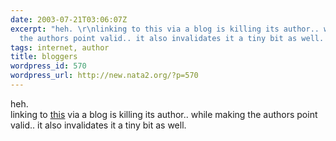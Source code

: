 ```yaml
---
date: 2003-07-21T03:06:07Z
excerpt: "heh. \r\nlinking to this via a blog is killing its author.. while making
  the authors point valid.. it also invalidates it a tiny bit as well. "
tags: internet, author
title: bloggers
wordpress_id: 570
wordpress_url: http://new.nata2.org/?p=570
---
```


heh. <br/>
linking to <a href="http://www.internetisshit.org/">this</a> via a blog is killing its author.. while making the authors point valid.. it also invalidates it a tiny bit as well. 
